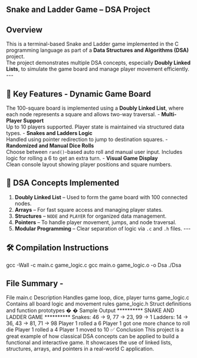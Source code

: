 ## Snake and Ladder Game – DSA Project 
## Overview 
This is a terminal-based Snake and Ladder game implemented in the C 
programming language as part of a **Data Structures and Algorithms (DSA)** 
project.   
The project demonstrates multiple DSA concepts, especially **Doubly Linked Lists**, 
to simulate the game board and manage player movement efficiently. --- 
## 🔑 Key Features - **Dynamic Game Board**   
The 100-square board is implemented using a **Doubly Linked List**, where each 
node represents a square and allows two-way traversal. - **Multi-Player Support**   
Up to 10 players supported. Player state is maintained via structured data types. - **Snakes and Ladders Logic**   
Handled using pointer redirection to jump to destination squares. - **Randomized and Manual Dice Rolls**   
Choose between `rand()`-based auto roll and manual user input. Includes logic for 
rolling a 6 to get an extra turn. - **Visual Game Display**   
Clean console layout showing player positions and square numbers. 
## 🧠 DSA Concepts Implemented 
1. **Doubly Linked List** – Used to form the game board with 100 connected nodes. 
2. **Arrays** – For fast square access and managing player states. 
3. **Structures** – `NODE` and `PLAYER` for organized data management. 
4. **Pointers** – To handle player movement, jumps, and node traversal. 
5. **Modular Programming** – Clear separation of logic via `.c` and `.h` files. --- 
## 🛠️ Compilation Instructions 
gcc -Wall -c main.c game_logic.c 
gcc main.o game_logic.o -o Dsa 
./Dsa 
## File Summary  -  
File 
main.c 
Description 
Handles game loop, dice, player turns 
game_logic.c   Contains all board logic and movement rules 
game_logic.h   Struct definitions and function prototypes 
�
� Sample Output 
********** SNAKE AND LADDER GAME ********** 
Snakes: 46 -> 9, 77 -> 23, 99 -> 1 
Ladders: 14 -> 36, 43 -> 81, 71 -> 98 
Player 1 rolled a 6 
Player 1 got one more chance to roll die 
Player 1 rolled a 4 
Player 1 moved to 10 
✅ Conclusion 
This project is a great example of how classical DSA concepts can be applied to 
build a functional and interactive game. It showcases the use of linked lists, 
structures, arrays, and pointers in a real-world C application. 
